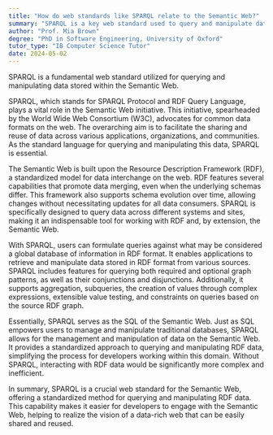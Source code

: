 ```yaml
---
title: "How do web standards like SPARQL relate to the Semantic Web?"
summary: "SPARQL is a key web standard used to query and manipulate data stored in the Semantic Web."
author: "Prof. Mia Brown"
degree: "PhD in Software Engineering, University of Oxford"
tutor_type: "IB Computer Science Tutor"
date: 2024-05-02
---
```


SPARQL is a fundamental web standard utilized for querying and manipulating data stored within the Semantic Web.

SPARQL, which stands for SPARQL Protocol and RDF Query Language, plays a vital role in the Semantic Web initiative. This initiative, spearheaded by the World Wide Web Consortium (W3C), advocates for common data formats on the web. The overarching aim is to facilitate the sharing and reuse of data across various applications, organizations, and communities. As the standard language for querying and manipulating this data, SPARQL is essential.

The Semantic Web is built upon the Resource Description Framework (RDF), a standardized model for data interchange on the web. RDF features several capabilities that promote data merging, even when the underlying schemas differ. This framework also supports schema evolution over time, allowing changes without necessitating updates for all data consumers. SPARQL is specifically designed to query data across different systems and sites, making it an indispensable tool for working with RDF and, by extension, the Semantic Web.

With SPARQL, users can formulate queries against what may be considered a global database of information in RDF format. It enables applications to retrieve and manipulate data stored in RDF format from various sources. SPARQL includes features for querying both required and optional graph patterns, as well as their conjunctions and disjunctions. Additionally, it supports aggregation, subqueries, the creation of values through complex expressions, extensible value testing, and constraints on queries based on the source RDF graph.

Essentially, SPARQL serves as the SQL of the Semantic Web. Just as SQL empowers users to manage and manipulate traditional databases, SPARQL allows for the management and manipulation of data on the Semantic Web. It provides a standardized approach to querying and manipulating RDF data, simplifying the process for developers working within this domain. Without SPARQL, interacting with RDF data would be significantly more complex and inefficient.

In summary, SPARQL is a crucial web standard for the Semantic Web, offering a standardized method for querying and manipulating RDF data. This capability makes it easier for developers to engage with the Semantic Web, helping to realize the vision of a data-rich web that can be easily shared and reused.
    